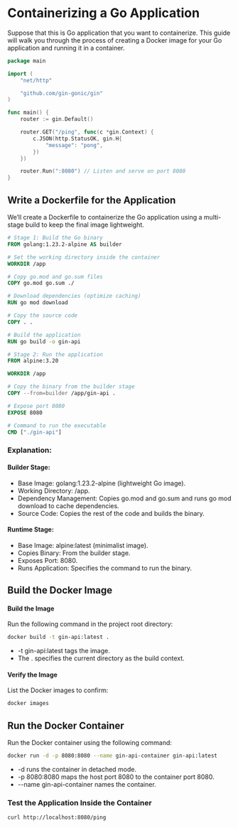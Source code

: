 # Containerizing a Go Application

Suppose that this is Go application that you want to containerize. This guide will walk you through the process of
creating a Docker image for your Go application and running it in a container.

```go
package main

import (
	"net/http"

	"github.com/gin-gonic/gin"
)

func main() {
	router := gin.Default()

	router.GET("/ping", func(c *gin.Context) {
		c.JSON(http.StatusOK, gin.H{
			"message": "pong",
		})
	})

	router.Run(":8080") // Listen and serve on port 8080
}
```

## Write a Dockerfile for the Application

We’ll create a Dockerfile to containerize the Go application using a multi-stage build to keep the final image
lightweight.

```Dockerfile
# Stage 1: Build the Go binary
FROM golang:1.23.2-alpine AS builder

# Set the working directory inside the container
WORKDIR /app

# Copy go.mod and go.sum files
COPY go.mod go.sum ./

# Download dependencies (optimize caching)
RUN go mod download

# Copy the source code
COPY . .

# Build the application
RUN go build -o gin-api

# Stage 2: Run the application
FROM alpine:3.20

WORKDIR /app

# Copy the binary from the builder stage
COPY --from=builder /app/gin-api .

# Expose port 8080
EXPOSE 8080

# Command to run the executable
CMD ["./gin-api"]
```

### Explanation:

#### Builder Stage:

- Base Image: golang:1.23.2-alpine (lightweight Go image).
- Working Directory: /app.
- Dependency Management: Copies go.mod and go.sum and runs go mod download to cache dependencies.
- Source Code: Copies the rest of the code and builds the binary.

#### Runtime Stage:

- Base Image: alpine:latest (minimalist image).
- Copies Binary: From the builder stage.
- Exposes Port: 8080.
- Runs Application: Specifies the command to run the binary.

## Build the Docker Image
#### Build the Image
Run the following command in the project root directory:
```bash
docker build -t gin-api:latest .
```
- -t gin-api:latest tags the image.
- The . specifies the current directory as the build context.

#### Verify the Image
List the Docker images to confirm:
```bash
docker images
```

## Run the Docker Container
Run the Docker container using the following command:
```bash
docker run -d -p 8080:8080 --name gin-api-container gin-api:latest
```
- -d runs the container in detached mode.
- -p 8080:8080 maps the host port 8080 to the container port 8080.
- --name gin-api-container names the container.

### Test the Application Inside the Container
```bash
curl http://localhost:8080/ping
```
